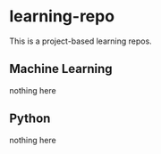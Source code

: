 # learning-repo

This is a project-based learning repos.

## Machine Learning

nothing here

## Python

nothing here
